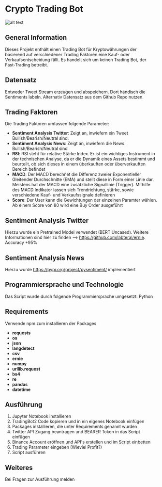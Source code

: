 # Crypto Trading Bot
![alt text](https://images.unsplash.com/photo-1614787296891-d1b2b1aced36?ixlib=rb-1.2.1&ixid=MnwxMjA3fDB8MHxwaG90by1wYWdlfHx8fGVufDB8fHx8&auto=format&fit=crop&w=1350&q=80)

## General Information
Dieses Projekt enthält einen Trading Bot für Kryptowährungen der basierend auf verschiedener Trading Faktoren eine Kauf- oder Verkaufsentscheidung fällt. Es handelt sich um keinen Trading Bot, der Fast-Trading betreibt.

## Datensatz
Entweder Tweet Stream erzeugen und abspeichern. Dort händisch die Sentiments labeln. Alternativ Datensatz aus dem Github Repo nutzen. 


## Trading Faktoren
Die Trading Faktoren umfassen folgende Parameter:

- **Sentiment Analysis Twitter**: Zeigt an, inwiefern ein Tweet Bullish/Bearish/Neutral sind. 
- **Sentiment Analysis News**: Zeigt an, inwiefern die News Bullish/Bearish/Neutral sind
- **RSI**: RSI steht für relative Stärke Index. Er ist ein wichtiges Instrument in der technischen Analyse, da er die Dynamik eines Assets bestimmt und beurteilt, ob sich dieses in einem überkauften oder überverkauften Bereich befindet
- **MACD**: Der MACD berechnet die Differenz zweier Exponentieller Gleitender Durchschnitte (EMA) und stellt diese in Form einer Linie dar. Meistens hat der MACD eine zusätzliche Signallinie (Trigger). Mithilfe des MACD Indikator lassen sich Trendrichtung, stärke, sowie verschiedene Kauf- und Verkaufssignale definieren
- **Score**: Der User kann die Gewichtungen der einzelnen Paramter wählen. Ab einem Score von 80 wird eine Buy Order ausgeführt

## Sentiment Analysis Twitter
Hierzu wurde ein Pretrained Model verwendet (BERT Uncased). Weitere Informationen sind hier zu finden --> https://github.com/labteral/ernie. Accuracy +95%

## Sentiment Analysis News
Hierzu wurde https://pypi.org/project/pysentiment/ implementiert

## Programmiersprache und Technologie 

Das Script wurde durch folgende Programmiersprache umgesetzt:
Python


## Requirements
Verwende npm zum installieren der Packages
-	**requests**
-	**os**
-	**json**
-	**langdetect**
-	**csv**
-	**ernie**
-	**numpy**
-	**urllib.request**
-	**bs4**
-	**re**
-	**pandas**
-	**datetime**


## Ausführung
1.	Jupyter Notebook installieren
2.	TradingBot2 Code kopieren und in ein eigenes Notebook einfügen
3.	Packages installieren, die unter Requirements genannt wurden
4.	Twitter API Zugang beantragen und BEARER Token in das Script einfügen
5.	Binance Account eröffnen und API's erstellen und im Script einbetten
6.	Trading Parameter eingeben (Wieviel Profit?)
7.	Script ausführen 

## Weiteres
Bei Fragen zur Ausführung melden
